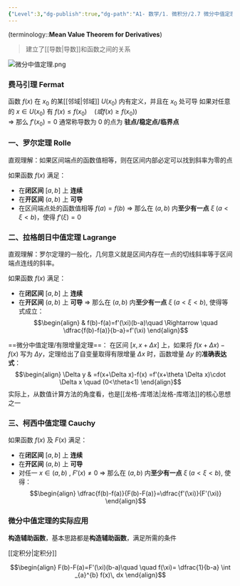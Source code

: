 ```yaml
---
{"Level":3,"dg-publish":true,"dg-path":"A1- 数学/1. 微积分/2.7 微分中值定理.md","permalink":"/A1- 数学/1. 微积分/2.7 微分中值定理/","dgPassFrontmatter":true,"noteIcon":"","created":"2024-09-20T16:46:04.000+08:00","updated":"2025-06-30T23:36:03.178+08:00"}
---
```



(terminology::**Mean Value Theorem for Derivatives**)
>建立了[[导数\|导数]]和函数之间的关系

![微分中值定理.png](/img/user/Functional%20files/Photo%20Resources/%E5%BE%AE%E5%88%86%E4%B8%AD%E5%80%BC%E5%AE%9A%E7%90%86.png)
### 费马引理 Fermat
函数 $f(x)$ 在 $x_{0}$ 的某[[邻域\|邻域]] $U(x_{0})$ 内有定义，并且在 $x_{0}$ 处可导
如果对任意的 $x \in U(x_{0})$ 有 $f(x)\leq f(x_{0})\quad (或 f(x)\geq f(x_{0}))$  
$\Rightarrow$ 那么   $f'(x_{0})=0$
通常称导数为 0 的点为 **驻点/稳定点/临界点**

### 一、罗尔定理 Rolle
直观理解：如果区间端点的函数值相等，则在区间内部必定可以找到斜率为零的点

如果函数 $f(x)$ 满足：
- 在**闭区间** $[a,b]$ 上 **连续**
- 在**开区间** $(a,b)$ 上 **可导**
- 在区间端点处的函数值相等  $f(a)=f(b)$
$\Rightarrow$ 那么在 $(a,b)$ 内**至少有一点** $\xi\;(a<\xi<b)$，使得 $f'(\xi)=0$

### 二、拉格朗日中值定理 Lagrange
直观理解：罗尔定理的一般化，几何意义就是区间内存在一点的切线斜率等于区间端点连线的斜率。

如果函数 $f(x)$ 满足：
- 在**闭区间** $[a,b]$ 上 **连续**
- 在**开区间** $(a,b)$ 上 **可导**
$\Rightarrow$ 那么在 $(a,b)$ 内**至少有一点** $\xi\;(a<\xi<b)$, 使得等式成立：
$$\begin{align}
 & f(b)-f(a)=f'(\xi)(b-a)\quad  \Rightarrow \quad \dfrac{f(b)-f(a)}{b-a}=f'(\xi)
\end{align}$$

==微分中值定理/有限增量定理==： 在区间 $\left[x,x+\Delta x\right]$ 上，如果将 $f(x+\Delta x)-f(x)$ 写为 $\Delta y$，定理给出了自变量取得有限增量 $\Delta x$ 时，函数增量 $\Delta y$ 的**准确表达式**：
$$\begin{align}
\Delta y & =f(x+\Delta x)-f(x) =f'(x+\theta \Delta x)\cdot \Delta x \quad (0<\theta<1)
\end{align}$$
实际上，从数值计算方法的角度看，也是[[龙格-库塔法\|龙格-库塔法]]的核心思想之一


### 三、柯西中值定理 Cauchy
如果函数 $f(x)$ 及 $F(x)$ 满足：
- 在**闭区间** $[a,b]$ 上 **连续**
- 在**开区间** $(a,b)$ 上 **可导**
- 对任一 $x \in (a,b)$ ,  $F'(x)\neq 0$
$\Rightarrow$ 那么在 $(a,b)$ 内**至少有一点** $\xi\;(a<\xi<b)$, 使得：
$$\begin{align}
\dfrac{f(b)-f(a)}{F(b)-F(a)}=\dfrac{f'(\xi)}{F'(\xi)}
\end{align}$$


### 微分中值定理的实际应用
**构造辅助函数**，基本思路都是**构造辅助函数**，满足所需的条件

[[定积分\|定积分]]

$$\begin{align}
F(b)-F(a)=F'(\xi)(b-a)\quad \quad f(\xi)= \dfrac{1}{b-a} \int _{a}^{b} f(x)\, dx
\end{align}$$




